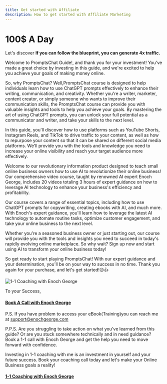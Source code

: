 ```yaml
---
title: Get started with Affiliate
description: How to get started with Affiliate Marketing
---
```


# 100$ A Day

Let's discover **If you can follow the blueprint, you can generate 4x traffic.**

Welcome to PromptsChat Guide!, and thank you for your investment! You've made a great choice by investing in this guide, and we're excited to help you achieve your goals of making money online.

So, why PromptsChat? Well,PromptsChat course is designed to help individuals learn how to use ChatGPT prompts effectively to enhance their writing, communication, and creativity. Whether you're a writer, marketer, content creator, or simply someone who wants to improve their communication skills, the PromptsChat course can provide you with valuable insights and tools to help you achieve your goals. By mastering the art of using ChatGPT prompts, you can unlock your full potential as a communicator and writer, and take your skills to the next level.

In this guide, you'll discover how to use platforms such as YouTube Shorts, Instagram Reels, and TikTok to drive traffic to your content, as well as how to repurpose your content so that it can be shared on different social media platforms. We'll provide you with the tools and knowledge you need to increase your online visibility and reach your target audience more effectively.

Welcome to our revolutionary information product designed to teach small online business owners how to use AI to revolutionize their online business! Our comprehensive video course, taught by renowned AI expert Enoch George, includes 20 videos totaling 3 hours of expert guidance on how to leverage AI technology to enhance your business's efficiency and profitability.

Our course covers a range of essential topics, including how to use ChatGPT prompts for copywriting, creating ebooks with AI, and much more. With Enoch's expert guidance, you'll learn how to leverage the latest AI technology to automate routine tasks, optimize customer engagement, and take your online business to the next level.

Whether you're a seasoned business owner or just starting out, our course will provide you with the tools and insights you need to succeed in today's rapidly evolving online marketplace. So why wait? Sign up now and start using AI to transform your online business today!

So get ready to start playing PromptsChat! With our expert guidance and your determination, you'll be on your way to success in no time. Thank you again for your purchase, and let's get started!😉👍

![1-1 Coaching with Enoch George](https://trafficbingoassets.s3.us-east-2.amazonaws.com/enochgeorge150x150.jpeg)

To your Success, 

#### [Book A Call with Enoch George](https://buildbusiness.online/courses/youtube-secrets/)  

P.S. If you have problem to access your eBook(Training)you can reach me at support@enochgeorge.com

P.P.S. Are you struggling to take action on what you've learned from this guide? Or are you stuck somewhere technically and in need guidance? Book a 1-1 call with Enoch George and get the help you need to move forward with confidence.

Investing in 1-1 coaching with me is an investment in yourself and your future success. Book your coaching call today and let's make your Online Business goals a reality!

#### [1-1 Coaching with Enoch George](https://buildbusiness.online/courses/youtube-secrets/)  
